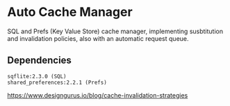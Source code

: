 # Auto Cache Manager

SQL and Prefs (Key Value Store) cache manager, implementing susbtitution and invalidation policies, also with an automatic request queue.

## Dependencies

```
sqflite:2.3.0 (SQL)
shared_preferences:2.2.1 (Prefs)
```

https://www.designgurus.io/blog/cache-invalidation-strategies
